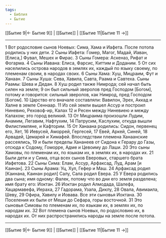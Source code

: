 ```yaml
---
tags:
  - Библия
  - Бытие
---
```

[[Бытие 9|← Бытие 9]] | [[Бытие]] | [[Бытие 11|Бытие 11 →]]

---
1 Вот родословие сынов Ноевых: Сима, Хама и Иафета. После потопа родились у них дети.
2 Сыны Иафета: Гомер, Магог, Мадай, Иаван, [Елиса,] Фувал, Мешех и Фирас.
3 Сыны Гомера: Аскеназ, Рифат и Фогарма.
4 Сыны Иавана: Елиса, Фарсис, Киттим и Доданим.
5 От сих населились острова народов в землях их, каждый по языку своему, по племенам своим, в народах своих.
6 Сыны Хама: Хуш, Мицраим, Фут и Ханаан.
7 Сыны Хуша: Сева, Хавила, Савта, Раама и Савтеха. Сыны Раамы: Шева и Дедан.
8 Хуш родил также Нимрода; сей начал быть силен на земле;
9 он был сильный зверолов пред Господом [Богом], потому и говорится: сильный зверолов, как Нимрод, пред Господом [Богом].
10 Царство его вначале составляли: Вавилон, Эрех, Аккад и Халне в земле Сеннаар.
11 Из сей земли вышел Ассур и построил Ниневию, Реховоф-ир, Калах
12 и Ресен между Ниневиею и между Калахом; это город великий.
13 От Мицраима произошли Лудим, Анамим, Легавим, Нафтухим,
14 Патрусим, Каслухим, откуда вышли Филистимляне, и Кафторим.
15 От Ханаана родились: Сидон, первенец его, Хет,
16 Иевусей, Аморрей, Гергесей,
17 Евей, Аркей, Синей,
18 Арвадей, Цемарей и Химафей. Впоследствии племена Ханаанские рассеялись,
19 и были пределы Хананеев от Сидона к Герару до Газы, отсюда к Содому, Гоморре, Адме и Цевоиму до Лаши.
20 Это сыны Хамовы, по племенам их, по языкам их, в землях их, в народах их.
21 Были дети и у Сима, отца всех сынов Еверовых, старшего брата Иафетова.
22 Сыны Сима: Елам, Ассур, Арфаксад, Луд, Арам [и Каинан].
23 Сыны Арама: Уц, Хул, Гефер и Маш.
24 Арфаксад родил [Каинана, Каинан родил] Салу, Сала родил Евера.
25 У Евера родились два сына; имя одному: Фалек, потому что во дни его земля разделена; имя брату его: Иоктан.
26 Иоктан родил Алмодада, Шалефа, Хацармавефа, Иераха,
27 Гадорама, Узала, Диклу,
28 Овала, Авимаила, Шеву,
29 Офира, Хавилу и Иовава. Все эти сыновья Иоктана.
30 Поселения их были от Меши до Сефара, горы восточной.
31 Это сыновья Симовы по племенам их, по языкам их, в землях их, по народам их.
32 Вот племена сынов Ноевых, по родословию их, в народах их. От них распространились народы на земле после потопа.

---
[[Бытие 9|← Бытие 9]] | [[Бытие]] | [[Бытие 11|Бытие 11 →]]